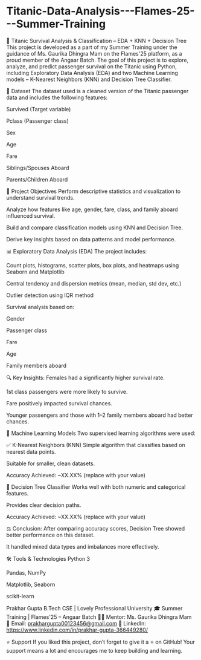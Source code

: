 # Titanic-Data-Analysis---Flames-25---Summer-Training
🚢 Titanic Survival Analysis & Classification – EDA + KNN + Decision Tree
This project is developed as a part of my Summer Training under the guidance of Ms. Gaurika Dhingra Mam on the Flames'25 platform, as a proud member of the Angaar Batch. The goal of this project is to explore, analyze, and predict passenger survival on the Titanic using Python, including Exploratory Data Analysis (EDA) and two Machine Learning models – K-Nearest Neighbors (KNN) and Decision Tree Classifier.

📁 Dataset
The dataset used is a cleaned version of the Titanic passenger data and includes the following features:

Survived (Target variable)

Pclass (Passenger class)

Sex

Age

Fare

Siblings/Spouses Aboard

Parents/Children Aboard

🧠 Project Objectives
Perform descriptive statistics and visualization to understand survival trends.

Analyze how features like age, gender, fare, class, and family aboard influenced survival.

Build and compare classification models using KNN and Decision Tree.

Derive key insights based on data patterns and model performance.

📊 Exploratory Data Analysis (EDA)
The project includes:

Count plots, histograms, scatter plots, box plots, and heatmaps using Seaborn and Matplotlib

Central tendency and dispersion metrics (mean, median, std dev, etc.)

Outlier detection using IQR method

Survival analysis based on:

Gender

Passenger class

Fare

Age

Family members aboard

🔍 Key Insights:
Females had a significantly higher survival rate.

1st class passengers were more likely to survive.

Fare positively impacted survival chances.

Younger passengers and those with 1–2 family members aboard had better chances.

🤖 Machine Learning Models
Two supervised learning algorithms were used:

✅ K-Nearest Neighbors (KNN)
Simple algorithm that classifies based on nearest data points.

Suitable for smaller, clean datasets.

Accuracy Achieved: ~XX.XX% (replace with your value)

🌳 Decision Tree Classifier
Works well with both numeric and categorical features.

Provides clear decision paths.

Accuracy Achieved: ~XX.XX% (replace with your value)

⚖️ Conclusion:
After comparing accuracy scores, Decision Tree showed better performance on this dataset.

It handled mixed data types and imbalances more effectively.

🛠 Tools & Technologies
Python 3

Pandas, NumPy

Matplotlib, Seaborn

scikit-learn

Prakhar Gupta
B.Tech CSE | Lovely Professional University
🎓 Summer Training | Flames'25 – Angaar Batch
🧑‍🏫 Mentor: Ms. Gaurika Dhingra Mam
📧 Email: prakhargupta00123456@gmail.com
🔗 LinkedIn: https://www.linkedin.com/in/prakhar-gupta-366449280/

⭐ Support
If you liked this project, don’t forget to give it a ⭐ on GitHub!
Your support means a lot and encourages me to keep building and learning.
